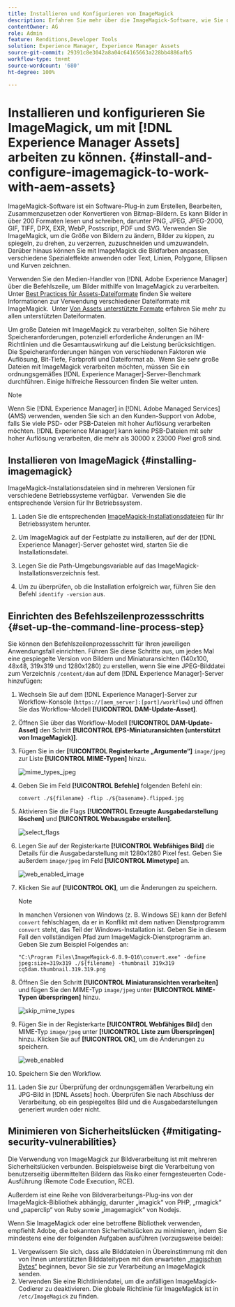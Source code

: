 ```yaml
---
title: Installieren und Konfigurieren von ImageMagick
description: Erfahren Sie mehr über die ImageMagick-Software, wie Sie diese installieren, den Befehlszeilenprozessschritt einrichten und damit Miniaturansichten von Bildern bearbeiten, zusammenstellen und generieren können.
contentOwner: AG
role: Admin
feature: Renditions,Developer Tools
solution: Experience Manager, Experience Manager Assets
source-git-commit: 29391c8e3042a8a04c64165663a228bb4886afb5
workflow-type: tm+mt
source-wordcount: '680'
ht-degree: 100%

---
```


# Installieren und konfigurieren Sie ImageMagick, um mit [!DNL Experience Manager Assets] arbeiten zu können. {#install-and-configure-imagemagick-to-work-with-aem-assets}

ImageMagick-Software ist ein Software-Plug-in zum Erstellen, Bearbeiten, Zusammenzusetzen oder Konvertieren von Bitmap-Bildern. Es kann Bilder in über 200 Formaten lesen und schreiben, darunter PNG, JPEG, JPEG-2000, GIF, TIFF, DPX, EXR, WebP, Postscript, PDF und SVG. Verwenden Sie ImageMagick, um die Größe von Bildern zu ändern, Bilder zu kippen, zu spiegeln, zu drehen, zu verzerren, zuzuschneiden und umzuwandeln.  Darüber hinaus können Sie mit ImageMagick die Bildfarben anpassen, verschiedene Spezialeffekte anwenden oder Text, Linien, Polygone, Ellipsen und Kurven zeichnen.

Verwenden Sie den Medien-Handler von [!DNL Adobe Experience Manager] über die Befehlszeile, um Bilder mithilfe von ImageMagick zu verarbeiten. Unter [Best Practices für Assets-Dateiformate](/help/assets/assets-file-format-best-practices.md) finden Sie weitere Informationen zur Verwendung verschiedener Dateiformate mit ImageMagick.  Unter [Von Assets unterstützte Formate](/help/assets/assets-formats.md) erfahren Sie mehr zu allen unterstützten Dateiformaten.

Um große Dateien mit ImageMagick zu verarbeiten, sollten Sie höhere Speicheranforderungen, potenziell erforderliche Änderungen an IM-Richtlinien und die Gesamtauswirkung auf die Leistung berücksichtigen.  Die Speicheranforderungen hängen von verschiedenen Faktoren wie Auflösung, Bit-Tiefe, Farbprofil und Dateiformat ab.  Wenn Sie sehr große Dateien mit ImageMagick verarbeiten möchten, müssen Sie ein ordnungsgemäßes [!DNL Experience Manager]-Server-Benchmark durchführen. Einige hilfreiche Ressourcen finden Sie weiter unten.

>[!NOTE]
>
>Wenn Sie [!DNL Experience Manager] in [!DNL Adobe Managed Services] (AMS) verwenden, wenden Sie sich an den Kunden-Support von Adobe, falls Sie viele PSD- oder PSB-Dateien mit hoher Auflösung verarbeiten möchten. [!DNL Experience Manager] kann keine PSB-Dateien mit sehr hoher Auflösung verarbeiten, die mehr als 30000 x 23000 Pixel groß sind.

## Installieren von ImageMagick {#installing-imagemagick}

ImageMagick-Installationsdateien sind in mehreren Versionen für verschiedene Betriebssysteme verfügbar.  Verwenden Sie die entsprechende Version für Ihr Betriebssystem.

1. Laden Sie die entsprechenden [ImageMagick-Installationsdateien](https://www.imagemagick.org/script/download.php) für Ihr Betriebssystem herunter.
1. Um ImageMagick auf der Festplatte zu installieren, auf der der [!DNL Experience Manager]-Server gehostet wird, starten Sie die Installationsdatei.

1. Legen Sie die Path-Umgebungsvariable auf das ImageMagick-Installationsverzeichnis fest.
1. Um zu überprüfen, ob die Installation erfolgreich war, führen Sie den Befehl `identify -version` aus.

## Einrichten des Befehlszeilenprozessschritts {#set-up-the-command-line-process-step}

Sie können den Befehlszeilenprozessschritt für Ihren jeweiligen Anwendungsfall einrichten. Führen Sie diese Schritte aus, um jedes Mal eine gespiegelte Version von Bildern und Miniaturansichten (140x100, 48x48, 319x319 und 1280x1280) zu erstellen, wenn Sie eine JPEG-Bilddatei zum Verzeichnis `/content/dam` auf dem [!DNL Experience Manager]-Server hinzufügen:

1. Wechseln Sie auf dem [!DNL Experience Manager]-Server zur Workflow-Konsole (`https://[aem_server]:[port]/workflow`) und öffnen Sie das Workflow-Modell **[!UICONTROL DAM-Update-Asset]**.
1. Öffnen Sie über das Workflow-Modell **[!UICONTROL DAM-Update-Asset]** den Schritt **[!UICONTROL EPS-Miniaturansichten (unterstützt von ImageMagick)]**.
1. Fügen Sie in der **[!UICONTROL Registerkarte „Argumente“]** `image/jpeg` zur Liste **[!UICONTROL MIME-Typen]** hinzu.

   ![mime_types_jpeg](assets/mime_types_jpeg.png)

1. Geben Sie im Feld **[!UICONTROL Befehle]** folgenden Befehl ein:

   `convert ./${filename} -flip ./${basename}.flipped.jpg`

1. Aktivieren Sie die Flags **[!UICONTROL Erzeugte Ausgabedarstellung löschen]** und **[!UICONTROL Webausgabe erstellen]**.

   ![select_flags](assets/select_flags.png)

1. Legen Sie auf der Registerkarte **[!UICONTROL Webfähiges Bild]** die Details für die Ausgabedarstellung mit 1280x1280 Pixel fest. Geben Sie außerdem `image/jpeg` im Feld **[!UICONTROL Mimetype]** an.

   ![web_enabled_image](assets/web_enabled_image.png)

1. Klicken Sie auf **[!UICONTROL OK]**, um die Änderungen zu speichern.

   >[!NOTE]
   >
   >In manchen Versionen von Windows (z. B. Windows SE) kann der Befehl `convert` fehlschlagen, da er in Konflikt mit dem nativen Dienstprogramm `convert` steht, das Teil der Windows-Installation ist. Geben Sie in diesem Fall den vollständigen Pfad zum ImageMagick-Dienstprogramm an.  Geben Sie zum Beispiel Folgendes an:
   >
   >
   >`"C:\Program Files\ImageMagick-6.8.9-Q16\convert.exe" -define jpeg:size=319x319 ./${filename} -thumbnail 319x319 cq5dam.thumbnail.319.319.png`

1. Öffnen Sie den Schritt **[!UICONTROL Miniaturansichten verarbeiten]** und fügen Sie den MIME-Typ `image/jpeg` unter **[!UICONTROL MIME-Typen überspringen]** hinzu.

   ![skip_mime_types](assets/skip_mime_types.png)

1. Fügen Sie in der Registerkarte **[!UICONTROL Webfähiges Bild]** den MIME-Typ `image/jpeg` unter **[!UICONTROL Liste zum Überspringen]** hinzu. Klicken Sie auf **[!UICONTROL OK]**, um die Änderungen zu speichern.

   ![web_enabled](assets/web_enabled.png)

1. Speichern Sie den Workflow.

1. Laden Sie zur Überprüfung der ordnungsgemäßen Verarbeitung ein JPG-Bild in [!DNL Assets] hoch. Überprüfen Sie nach Abschluss der Verarbeitung, ob ein gespiegeltes Bild und die Ausgabedarstellungen generiert wurden oder nicht.

## Minimieren von Sicherheitslücken {#mitigating-security-vulnerabilities}

Die Verwendung von ImageMagick zur Bildverarbeitung ist mit mehreren Sicherheitslücken verbunden. Beispielsweise birgt die Verarbeitung von benutzerseitig übermittelten Bildern das Risiko einer ferngesteuerten Code-Ausführung (Remote Code Execution, RCE).

Außerdem ist eine Reihe von Bildverarbeitungs-Plug-ins von der ImageMagick-Bibliothek abhängig, darunter „imagick“ von PHP, „rmagick“ und „paperclip“ von Ruby sowie „imagemagick“ von Nodejs.

Wenn Sie ImageMagick oder eine betroffene Bibliothek verwenden, empfiehlt Adobe, die bekannten Sicherheitslücken zu minimieren, indem Sie mindestens eine der folgenden Aufgaben ausführen (vorzugsweise beide):

1. Vergewissern Sie sich, dass alle Bilddateien in Übereinstimmung mit den von Ihnen unterstützten Bilddateitypen mit den erwarteten [„magischen Bytes“](https://en.wikipedia.org/wiki/List_of_file_signatures) beginnen, bevor Sie sie zur Verarbeitung an ImageMagick senden.
1. Verwenden Sie eine Richtliniendatei, um die anfälligen ImageMagick-Codierer zu deaktivieren. Die globale Richtlinie für ImageMagick ist in `/etc/ImageMagick` zu finden.
